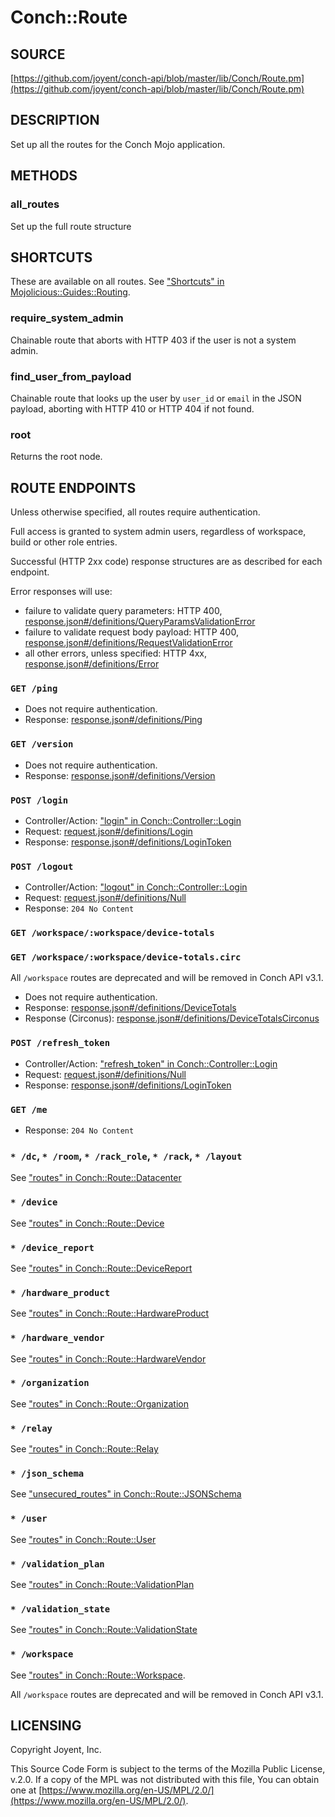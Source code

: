 # Conch::Route

## SOURCE

[https://github.com/joyent/conch-api/blob/master/lib/Conch/Route.pm](https://github.com/joyent/conch-api/blob/master/lib/Conch/Route.pm)

## DESCRIPTION

Set up all the routes for the Conch Mojo application.

## METHODS

### all\_routes

Set up the full route structure

## SHORTCUTS

These are available on all routes. See ["Shortcuts" in Mojolicious::Guides::Routing](https://metacpan.org/pod/Mojolicious%3A%3AGuides%3A%3ARouting#shortcuts).

### require\_system\_admin

Chainable route that aborts with HTTP 403 if the user is not a system admin.

### find\_user\_from\_payload

Chainable route that looks up the user by `user_id` or `email` in the JSON payload,
aborting with HTTP 410 or HTTP 404 if not found.

### root

Returns the root node.

## ROUTE ENDPOINTS

Unless otherwise specified, all routes require authentication.

Full access is granted to system admin users, regardless of workspace, build or other role
entries.

Successful (HTTP 2xx code) response structures are as described for each endpoint.

Error responses will use:

- failure to validate query parameters: HTTP 400, [response.json#/definitions/QueryParamsValidationError](../json-schema/response.json#/definitions/QueryParamsValidationError)
- failure to validate request body payload: HTTP 400, [response.json#/definitions/RequestValidationError](../json-schema/response.json#/definitions/RequestValidationError)
- all other errors, unless specified: HTTP 4xx, [response.json#/definitions/Error](../json-schema/response.json#/definitions/Error)

### `GET /ping`

- Does not require authentication.
- Response: [response.json#/definitions/Ping](../json-schema/response.json#/definitions/Ping)

### `GET /version`

- Does not require authentication.
- Response: [response.json#/definitions/Version](../json-schema/response.json#/definitions/Version)

### `POST /login`

- Controller/Action: ["login" in Conch::Controller::Login](../modules/Conch%3A%3AController%3A%3ALogin#login)
- Request: [request.json#/definitions/Login](../json-schema/request.json#/definitions/Login)
- Response: [response.json#/definitions/LoginToken](../json-schema/response.json#/definitions/LoginToken)

### `POST /logout`

- Controller/Action: ["logout" in Conch::Controller::Login](../modules/Conch%3A%3AController%3A%3ALogin#logout)
- Request: [request.json#/definitions/Null](../json-schema/request.json#/definitions/Null)
- Response: `204 No Content`

### `GET /workspace/:workspace/device-totals`

### `GET /workspace/:workspace/device-totals.circ`

All `/workspace` routes are deprecated and will be removed in Conch API v3.1.

- Does not require authentication.
- Response: [response.json#/definitions/DeviceTotals](../json-schema/response.json#/definitions/DeviceTotals)
- Response (Circonus): [response.json#/definitions/DeviceTotalsCirconus](../json-schema/response.json#/definitions/DeviceTotalsCirconus)

### `POST /refresh_token`

- Controller/Action: ["refresh\_token" in Conch::Controller::Login](../modules/Conch%3A%3AController%3A%3ALogin#refresh_token)
- Request: [request.json#/definitions/Null](../json-schema/request.json#/definitions/Null)
- Response: [response.json#/definitions/LoginToken](../json-schema/response.json#/definitions/LoginToken)

### `GET /me`

- Response: `204 No Content`

### `* /dc`, `* /room`, `* /rack_role`, `* /rack`, `* /layout`

See ["routes" in Conch::Route::Datacenter](../modules/Conch%3A%3ARoute%3A%3ADatacenter#routes)

### `* /device`

See ["routes" in Conch::Route::Device](../modules/Conch%3A%3ARoute%3A%3ADevice#routes)

### `* /device_report`

See ["routes" in Conch::Route::DeviceReport](../modules/Conch%3A%3ARoute%3A%3ADeviceReport#routes)

### `* /hardware_product`

See ["routes" in Conch::Route::HardwareProduct](../modules/Conch%3A%3ARoute%3A%3AHardwareProduct#routes)

### `* /hardware_vendor`

See ["routes" in Conch::Route::HardwareVendor](../modules/Conch%3A%3ARoute%3A%3AHardwareVendor#routes)

### `* /organization`

See ["routes" in Conch::Route::Organization](../modules/Conch%3A%3ARoute%3A%3AOrganization#routes)

### `* /relay`

See ["routes" in Conch::Route::Relay](../modules/Conch%3A%3ARoute%3A%3ARelay#routes)

### `* /json_schema`

See ["unsecured\_routes" in Conch::Route::JSONSchema](../modules/Conch%3A%3ARoute%3A%3AJSONSchema#unsecured_routes)

### `* /user`

See ["routes" in Conch::Route::User](../modules/Conch%3A%3ARoute%3A%3AUser#routes)

### `* /validation_plan`

See ["routes" in Conch::Route::ValidationPlan](../modules/Conch%3A%3ARoute%3A%3AValidationPlan#routes)

### `* /validation_state`

See ["routes" in Conch::Route::ValidationState](../modules/Conch%3A%3ARoute%3A%3AValidationState#routes)

### `* /workspace`

See ["routes" in Conch::Route::Workspace](../modules/Conch%3A%3ARoute%3A%3AWorkspace#routes).

All `/workspace` routes are deprecated and will be removed in Conch API v3.1.

## LICENSING

Copyright Joyent, Inc.

This Source Code Form is subject to the terms of the Mozilla Public License,
v.2.0. If a copy of the MPL was not distributed with this file, You can obtain
one at [https://www.mozilla.org/en-US/MPL/2.0/](https://www.mozilla.org/en-US/MPL/2.0/).
